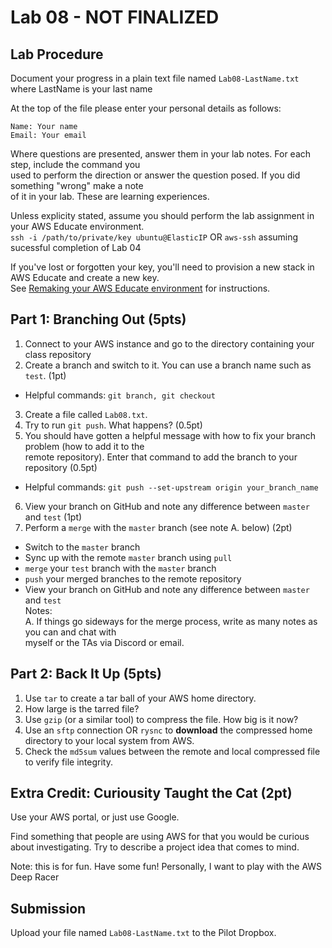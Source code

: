 # Lab 08 - NOT FINALIZED

## Lab Procedure
Document your progress in a plain text file named `Lab08-LastName.txt`  
where LastName is your last name

At the top of the file please enter your personal details as follows:
```
Name: Your name
Email: Your email

```

Where questions are presented, answer them in your lab notes.  For each step, include the command you  
used to perform the direction or answer the question posed.  If you did something "wrong" make a note  
of it in your lab.  These are learning experiences.

Unless explicity stated, assume you should perform the lab assignment in your AWS Educate environment.  
`ssh -i /path/to/private/key ubuntu@ElasticIP`  OR `aws-ssh` assuming sucessful completion of Lab 04

If you've lost or forgotten your key, you'll need to provision a new stack in AWS Educate and create a new key.  
See [Remaking your AWS Educate environment](../../..) for instructions.

## Part 1: Branching Out (5pts)
1. Connect to your AWS instance and go to the directory containing your class repository
2. Create a branch and switch to it.  You can use a branch name such as `test`. (1pt)
* Helpful commands: `git branch, git checkout`
3. Create a file called `Lab08.txt`.
4. Try to run `git push`.  What happens? (0.5pt)
5. You should have gotten a helpful message with how to fix your branch problem (how to add it to the  
remote repository).  Enter that command to add the branch to your repository (0.5pt)
* Helpful commands: `git push --set-upstream origin your_branch_name`
6. View your branch on GitHub and note any difference between `master` and `test` (1pt)
7. Perform a `merge` with the `master` branch (see note A. below) (2pt)
* Switch to the `master` branch
* Sync up with the remote `master` branch using `pull`
* `merge` your `test` branch with the `master` branch
* `push` your merged branches to the remote repository
* View your branch on GitHub and note any difference between `master` and `test`  
Notes:  
A. If things go sideways for the merge process, write as many notes as you can and chat with  
myself or the TAs via Discord or email.

## Part 2: Back It Up (5pts)
1. Use `tar` to create a tar ball of your AWS home directory.
2. How large is the tarred file?
3. Use `gzip` (or a similar tool) to compress the file.  How big is it now?
4. Use an `sftp` connection OR `rysnc` to **download** the compressed home directory to your local system from AWS.
5. Check the `md5sum` values between the remote and local compressed file to verify file integrity.

## Extra Credit: Curiousity Taught the Cat (2pt)
Use your AWS portal, or just use Google.  

Find something that people are using AWS for that you would be curious about investigating.  Try to describe a project idea that comes to mind.

Note: this is for fun.  Have some fun!  Personally, I want to play with the AWS Deep Racer

## Submission
Upload your file named `Lab08-LastName.txt` to the Pilot Dropbox.